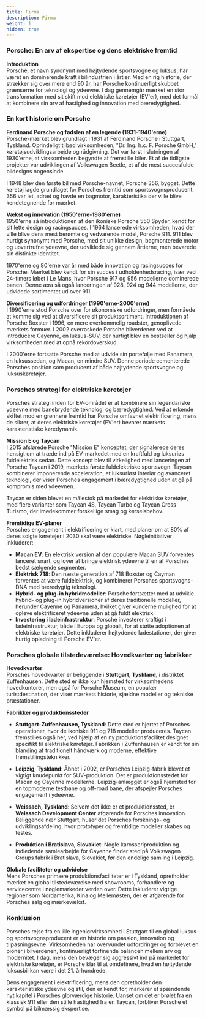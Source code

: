 ```yaml
---
title: Firma
description: Firma
weight: 1
hidden: true
---
```


### Porsche: En arv af ekspertise og dens elektriske fremtid

**Introduktion**  
Porsche, et navn synonymt med højtydende sportsvogne og luksus, har været en dominerende kraft i bilindustrien i årtier. Med en rig historie, der strækker sig over mere end 90 år, har Porsche kontinuerligt skubbet grænserne for teknologi og ydeevne. I dag gennemgår mærket en stor transformation med sit skift mod elektriske køretøjer (EV'er), med det formål at kombinere sin arv af hastighed og innovation med bæredygtighed.

### En kort historie om Porsche

**Ferdinand Porsche og fødslen af en legende (1931-1940'erne)**  
Porsche-mærket blev grundlagt i 1931 af Ferdinand Porsche i Stuttgart, Tyskland. Oprindeligt tilbød virksomheden, "Dr. Ing. h.c. F. Porsche GmbH," køretøjsudviklingsarbejde og rådgivning. Det var først i slutningen af 1930'erne, at virksomheden begyndte at fremstille biler. Et af de tidligste projekter var udviklingen af Volkswagen Beetle, et af de mest succesfulde bildesigns nogensinde.

I 1948 blev den første bil med Porsche-navnet, Porsche 356, bygget. Dette køretøj lagde grundlaget for Porsches fremtid som sportsvognsproducent. 356 var let, adræt og havde en bagmotor, karakteristika der ville blive kendetegnende for mærket.

**Vækst og innovation (1950'erne-1980'erne)**  
1950'erne så introduktionen af den ikoniske Porsche 550 Spyder, kendt for sit lette design og racingsucces. I 1964 lancerede virksomheden, hvad der ville blive dens mest berømte og vedvarende model, Porsche 911. 911 blev hurtigt synonymt med Porsche, med sit unikke design, bagmonterede motor og uovertrufne ydeevne, der udviklede sig gennem årtierne, men bevarede sin distinkte identitet.

1970'erne og 80'erne var år med både innovation og racingsucces for Porsche. Mærket blev kendt for sin succes i udholdenhedsracing, især ved 24-timers løbet i Le Mans, hvor Porsche 917 og 956 modellerne dominerede banen. Denne æra så også lanceringen af 928, 924 og 944 modellerne, der udvidede sortimentet ud over 911.

**Diversificering og udfordringer (1990'erne-2000'erne)**  
I 1990'erne stod Porsche over for økonomiske udfordringer, men formåede at komme sig ved at diversificere sit produktsortiment. Introduktionen af Porsche Boxster i 1996, en mere overkommelig roadster, genoplivede mærkets formuer. I 2002 overraskede Porsche bilverdenen ved at introducere Cayenne, en luksus-SUV, der hurtigt blev en bestseller og hjalp virksomheden med at opnå rekordoverskud.

I 2000'erne fortsatte Porsche med at udvide sin portefølje med Panamera, en luksussedan, og Macan, en mindre SUV. Denne periode cementerede Porsches position som producent af både højtydende sportsvogne og luksuskøretøjer.

### Porsches strategi for elektriske køretøjer

Porsches strategi inden for EV-området er at kombinere sin legendariske ydeevne med banebrydende teknologi og bæredygtighed. Ved at erkende skiftet mod en grønnere fremtid har Porsche omfavnet elektrificering, mens de sikrer, at deres elektriske køretøjer (EV'er) bevarer mærkets karakteristiske køredynamik.

**Mission E og Taycan**  
I 2015 afslørede Porsche "Mission E" konceptet, der signalerede deres hensigt om at træde ind på EV-markedet med en kraftfuld og luksuriøs fuldelektrisk sedan. Dette koncept blev til virkelighed med lanceringen af Porsche Taycan i 2019, mærkets første fuldelektriske sportsvogn. Taycan kombinerer imponerende acceleration, et luksuriøst interiør og avanceret teknologi, der viser Porsches engagement i bæredygtighed uden at gå på kompromis med ydeevnen.

Taycan er siden blevet en målestok på markedet for elektriske køretøjer, med flere varianter som Taycan 4S, Taycan Turbo og Taycan Cross Turismo, der imødekommer forskellige smag og kørselsbehov.

**Fremtidige EV-planer**  
Porsches engagement i elektrificering er klart, med planer om at 80% af deres solgte køretøjer i 2030 skal være elektriske. Nøgleinitiativer inkluderer:

- **Macan EV**: En elektrisk version af den populære Macan SUV forventes lanceret snart, og lover at bringe elektrisk ydeevne til en af Porsches bedst sælgende segmenter.
- **Elektrisk 718**: Den næste generation af 718 Boxster og Cayman forventes at være fuldelektrisk, og kombinerer Porsches sportsvogns-DNA med bæredygtig teknologi.
- **Hybrid- og plug-in hybridmodeller**: Porsche fortsætter med at udvikle hybrid- og plug-in hybridversioner af deres traditionelle modeller, herunder Cayenne og Panamera, hvilket giver kunderne mulighed for at opleve elektrificeret ydeevne uden at gå fuldt elektrisk.
- **Investering i ladeinfrastruktur**: Porsche investerer kraftigt i ladeinfrastruktur, både i Europa og globalt, for at støtte adoptionen af elektriske køretøjer. Dette inkluderer højtydende ladestationer, der giver hurtig opladning til Porsche EV'er.

### Porsches globale tilstedeværelse: Hovedkvarter og fabrikker

**Hovedkvarter**  
Porsches hovedkvarter er beliggende i **Stuttgart, Tyskland**, i distriktet Zuffenhausen. Dette sted er ikke kun hjemsted for virksomhedens hovedkontorer, men også for Porsche Museum, en populær turistdestination, der viser mærkets historie, sjældne modeller og tekniske præstationer.

**Fabrikker og produktionssteder**  

- **Stuttgart-Zuffenhausen, Tyskland**: Dette sted er hjertet af Porsches operationer, hvor de ikoniske 911 og 718 modeller produceres. Taycan fremstilles også her, ved hjælp af en ny produktionsfacilitet designet specifikt til elektriske køretøjer. Fabrikken i Zuffenhausen er kendt for sin blanding af traditionelt håndværk og moderne, effektive fremstillingsteknikker.
  
- **Leipzig, Tyskland**: Åbnet i 2002, er Porsches Leipzig-fabrik blevet et vigtigt knudepunkt for SUV-produktion. Det er produktionsstedet for Macan og Cayenne modellerne. Leipzig-anlægget er også hjemsted for en topmoderne testbane og off-road bane, der afspejler Porsches engagement i ydeevne.

- **Weissach, Tyskland**: Selvom det ikke er et produktionssted, er **Weissach Development Center** afgørende for Porsches innovation. Beliggende nær Stuttgart, huser det Porsches forsknings- og udviklingsafdeling, hvor prototyper og fremtidige modeller skabes og testes.

- **Produktion i Bratislava, Slovakiet**: Nogle karosseriproduktion og indledende samlearbejde for Cayenne finder sted på Volkswagen Groups fabrik i Bratislava, Slovakiet, før den endelige samling i Leipzig.

**Globale faciliteter og udvidelse**  
Mens Porsches primære produktionsfaciliteter er i Tyskland, opretholder mærket en global tilstedeværelse med showrooms, forhandlere og servicecentre i nøglemarkeder verden over. Dette inkluderer vigtige regioner som Nordamerika, Kina og Mellemøsten, der er afgørende for Porsches salg og mærkevækst.

### Konklusion

Porsches rejse fra en lille ingeniørvirksomhed i Stuttgart til en global luksus- og sportsvognsproducent er en historie om passion, innovation og tilpasningsevne. Virksomheden har overvundet udfordringer og forblevet en pioner i bilverdenen, kontinuerligt forfinende balancen mellem arv og modernitet. I dag, mens den bevæger sig aggressivt ind på markedet for elektriske køretøjer, er Porsche klar til at omdefinere, hvad en højtydende luksusbil kan være i det 21. århundrede.

Dens engagement i elektrificering, mens den opretholder den karakteristiske ydeevne og stil, den er kendt for, markerer et spændende nyt kapitel i Porsches glorværdige historie. Uanset om det er brølet fra en klassisk 911 eller den stille hastighed fra en Taycan, forbliver Porsche et symbol på bilmæssig ekspertise.